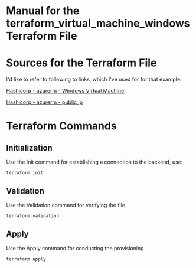 # Manual for the terraform_virtual_machine_windows Terraform File

# Sources for the Terraform File

I'd like to refer to following to links, which I've used for for that example:

[Hashicorp - azurerm - Windows Virtual Machine](https://registry.terraform.io/providers/hashicorp/azurerm/latest/docs/resources/windows_virtual_machine)

[Hashicorp - azurerm - public ip](https://registry.terraform.io/providers/hashicorp/azurerm/2.55.0/docs/resources/public_ip)

# Terraform Commands

## Initialization

Use the Init command for establishing a connection to the backend, use:

```
terraform init
```

## Validation

Use the Validation command for verifying the file

```
terraform validation
```

## Apply

Use the Apply command for conducting the provisioning

```
terraform apply
```
